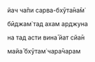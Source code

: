 йач ча̄пи сарва-бхӯта̄на̄м̇

бӣджам̇ тад ахам арджуна

на тад асти вина̄ йат сйа̄н

майа̄ бхӯтам̇ чара̄чарам